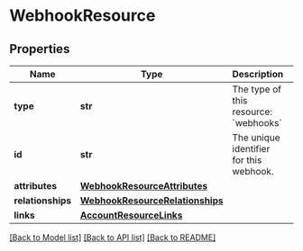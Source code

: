 # WebhookResource

## Properties
Name | Type | Description | Notes
------------ | ------------- | ------------- | -------------
**type** | **str** | The type of this resource: &#x60;webhooks&#x60; | 
**id** | **str** | The unique identifier for this webhook.  | 
**attributes** | [**WebhookResourceAttributes**](WebhookResourceAttributes.md) |  | 
**relationships** | [**WebhookResourceRelationships**](WebhookResourceRelationships.md) |  | 
**links** | [**AccountResourceLinks**](AccountResourceLinks.md) |  | [optional] 

[[Back to Model list]](../README.md#documentation-for-models) [[Back to API list]](../README.md#documentation-for-api-endpoints) [[Back to README]](../README.md)

